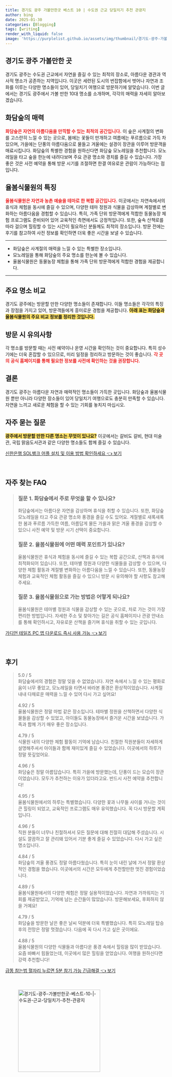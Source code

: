 ```yaml
---
title: 경기도 광주 가볼만한곳 베스트 10 | 수도권 근교 당일치기 추천 관광지
author: bing
date: 2025-01-30
categories: [Blogging]
tags: [writing]
render_with_liquid: false
image: 'https://purplelist.github.io/assets/img/thumbnail/경기도-광주-가볼만한곳-베스트-10-|-수도권-근교-당일치기-추천-관광지.webp'
---
```



<h2 id='경기도_광주_가볼만한곳'>경기도 광주 가볼만한 곳</h2>

<p>경기도 광주는 수도권 근교에서 자연을 즐길 수 있는 최적의 장소로, 아름다운 경관과 역사적 명소가 공존하는 지역입니다. 이곳은 세련된 도시의 번잡함에서 벗어나 자연과 조화를 이루는 다양한 명소들이 있어, 당일치기 여행으로 방문하기에 알맞습니다. 이번 글에서는 경기도 광주에서 가볼 만한 10대 명소를 소개하며, 각각의 매력을 자세히 알아보겠습니다. </p>

<h2 id='화담숲의_매력'>화담숲의 매력</h2>

<p><b><span style="color: #ee2323;">화담숲은 자연의 아름다움을 만끽할 수 있는 최적의 공간입니다.</span></b> 이 숲은 사계절의 변화를 고스란히 느낄 수 있는 곳으로, 봄에는 꽃들이 만개하고 여름에는 푸르름으로 가득 차 있으며, 가을에는 단풍의 아름다움으로 물들고 겨울에는 설경이 장관을 이루어 방문객을 매료시킵니다. 화담숲의 특별한 경험을 원하신다면 화담숲 모노레일을 추천합니다. 모노레일을 타고 숲을 한눈에 내려다보며 주요 관광 명소와 경치를 즐길 수 있습니다. 가장 좋은 것은 사전 예약을 통해 방문 시기를 조절하면 한결 여유로운 관람이 가능하다는 점입니다.</p>

<h2 id='율봄식물원의_특징'>율봄식물원의 특징</h2>

<p><b><span style="color: #ee2323;">율봄식물원은 자연과 농촌 예술을 테마로 한 복합 공간입니다.</span></b> 이곳에서는 자연속에서의 휴식과 체험을 동시에 즐길 수 있으며, 다양한 테마 정원과 식물을 감상하며 계절별로 변화하는 아름다움을 경험할 수 있습니다. 특히, 가족 단위 방문객에게 적합한 동물농장 체험 프로그램도 준비되어 있어 교육적인 측면에서도 긍정적입니다. 또한, 숲속 산책로를 따라 걸으며 힐링할 수 있는 시간이 필요하신 분들께도 최적의 장소입니다. 방문 전에는 후기를 참고하여 사전 정보를 확인하면 더욱 좋은 시간을 보낼 수 있습니다.</p>

<hr />

<ul>
    <li>화담숲은 사계절의 매력을 느낄 수 있는 특별한 장소입니다.</li>
    <li>모노레일을 통해 화담숲의 주요 명소를 한눈에 볼 수 있습니다.</li>
    <li>율봄식물원은 동물농장 체험을 통해 가족 단위 방문객에게 적합한 경험을 제공합니다.</li>
</ul>

<hr />

<h2 id='주요_명소_비교'>주요 명소 비교</h2>

<p>경기도 광주에는 방문할 만한 다양한 명소들이 존재합니다. 이들 명소들은 각각의 특징과 장점을 가지고 있어, 방문객들에게 흥미로운 경험을 제공합니다. <b><span style="background-color: #ffe066;">아래 표는 화담숲과 율봄식물원의 주요 비교 정보를 정리한 것입니다.</span></b></p>

<h2 id='방문_시_유의사항'>방문 시 유의사항</h2>

<p>각 명소를 방문할 때는 사전 예약이나 운영 시간을 확인하는 것이 중요합니다. 특히 성수기에는 더욱 혼잡할 수 있으므로, 미리 일정을 정리하고 방문하는 것이 좋습니다. <b><span style="color: #ee2323;">각 곳의 공식 홈페이지를 통해 필요한 정보를 사전에 확인하는 것을 권장합니다.</span></b></p>

<h2 id='결론'>결론</h2>

<p>경기도 광주는 아름다운 자연과 매력적인 명소들이 가득한 곳입니다. 화담숲과 율봄식물원 뿐만 아니라 다양한 장소들이 있어 당일치기 여행으로도 충분히 만족할 수 있습니다. 자연을 느끼고 새로운 체험을 할 수 있는 기회를 놓치지 마십시오.</p>

<h2 id='자주_묻는_질문'>자주 묻는 질문</h2>

<p><b><span style="background-color: #ffe066;">광주에서 방문할 만한 다른 명소는 무엇이 있나요?</span></b> 이곳에서는 갈비도 갈비, 현대 미술관, 국립 맑음도서관과 같은 다양한 명소들도 함께 즐길 수 있습니다.</p>


<p><a class="click-button" title="신한은행 SOL뱅크 어플 설치 및 이용 방법 확인하세요" href="https://purplelist.github.io/posts/%EC%8B%A0%ED%95%9C%EC%9D%80%ED%96%89-SOL%EB%B1%85%ED%81%AC-%EC%96%B4%ED%94%8C-%EC%84%A4%EC%B9%98-%EB%B0%8F-%EC%9D%B4%EC%9A%A9-%EB%B0%A9%EB%B2%95-%ED%99%95%EC%9D%B8%ED%95%98%EC%84%B8%EC%9A%94/" rel="dofollow">신한은행 SOL뱅크 어플 설치 및 이용 방법 확인하세요 👈 보기</a></p><br>
<h2 id='자주_찾는_FAQ'>자주 찾는 FAQ</h2>
<div itemscope="" itemtype="https://schema.org/FAQPage"> 
<blockquote> 
<div itemscope="" itemprop="mainEntity" itemtype="https://schema.org/Question"> 
<h3 itemprop="name">질문 1. 화담숲에서 주로 무엇을 할 수 있나요?</h3> 
<div itemscope="" itemprop="acceptedAnswer" itemtype="https://schema.org/Answer"> 
<span itemprop="text"> 
<p>화담숲에서는 아름다운 자연을 감상하며 휴식을 취할 수 있습니다. 또한, 화담숲 모노레일을 타고 주요 관광 명소와 풍경을 즐길 수도 있어요. 계절별로 새록새록한 봄과 푸르름 가득한 여름, 아름답게 물든 가을과 맑은 겨울 풍경을 감상할 수 있으니 사전 예약 및 방문 시기 선택이 중요합니다.</p> 
</span> 
</div> 
</div> 
<div itemscope="" itemprop="mainEntity" itemtype="https://schema.org/Question"> 
<h3 itemprop="name">질문 2. 율봄식물원에 어떤 매력 포인트가 있나요?</h3> 
<div itemscope="" itemprop="acceptedAnswer" itemtype="https://schema.org/Answer"> 
<span itemprop="text"> 
<p>율봄식물원은 휴식과 체험을 동시에 즐길 수 있는 복합 공간으로, 산책과 휴식에 최적화되어 있습니다. 또한, 테마별 정원과 다양한 식물들을 감상할 수 있으며, 다양한 체험 활동과 계절별 변화하는 아름다움을 느낄 수 있습니다. 또한, 동물농장 체험과 교육적인 체험 활동을 즐길 수 있으니 방문 시 유의해야 할 사항도 참고해주세요.</p> 
</span> 
</div> 
</div> 
<div itemscope="" itemprop="mainEntity" itemtype="https://schema.org/Question"> 
<h3 itemprop="name">질문 3. 율봄식물원으로 가는 방법은 어떻게 되나요?</h3> 
<div itemscope="" itemprop="acceptedAnswer" itemtype="https://schema.org/Answer"> 
<span itemprop="text"> 
<p>율봄식물원은 테마별 정원과 식물을 감상할 수 있는 곳으로, 차로 가는 것이 가장 편리한 방법입니다. 자세한 주소 및 찾아가는 길은 공식 홈페이지나 관광 안내소를 통해 확인하시고, 자유로운 산책을 즐기며 휴식을 취할 수 있는 곳입니다.</p> 
</span> 
</div> 
</div> 
</blockquote> 
</div>
<p><a class="click-button" title="가디언 테일즈 PC 앱 다운로드 즉시 사용 가능" href="https://purplelist.github.io/posts/%EA%B0%80%EB%94%94%EC%96%B8-%ED%85%8C%EC%9D%BC%EC%A6%88-PC-%EC%95%B1-%EB%8B%A4%EC%9A%B4%EB%A1%9C%EB%93%9C-%EC%A6%89%EC%8B%9C-%EC%82%AC%EC%9A%A9-%EA%B0%80%EB%8A%A5/" rel="dofollow">가디언 테일즈 PC 앱 다운로드 즉시 사용 가능 👈 보기</a></p><br>
<h2 id='후기'>후기</h2>
<div itemscope itemtype="https://schema.org/Product">
  <blockquote>
  <div itemprop="review" itemscope itemtype="https://schema.org/Review">
      <div itemprop="reviewRating" itemscope itemtype="https://schema.org/Rating"> <span itemprop="ratingValue">5.0</span> / <span itemprop="bestRating">5</span> </div>
      <span itemprop="reviewBody">화담숲에서의 경험은 정말 잊을 수 없었습니다. 자연 속에서 느낄 수 있는 평화로움이 너무 좋았고, 모노레일을 타면서 바라본 풍경은 환상적이었습니다. 사계절 내내 다채로운 매력을 느낄 수 있어 다시 가고 싶어요!</span>
  </div>
  <br>
  <div itemprop="review" itemscope itemtype="https://schema.org/Review">
      <div itemprop="reviewRating" itemscope itemtype="https://schema.org/Rating"> <span itemprop="ratingValue">4.92</span> / <span itemprop="bestRating">5</span> </div>
      <span itemprop="reviewBody">율봄식물원은 정말 마법 같은 장소입니다. 테마별 정원을 산책하면서 다양한 식물들을 감상할 수 있었고, 아이들도 동물농장에서 즐거운 시간을 보냈습니다. 가족과 함께 가기 매우 좋은 장소입니다.</span>
  </div>
  <br>
  <div itemprop="review" itemscope itemtype="https://schema.org/Review">
      <div itemprop="reviewRating" itemscope itemtype="https://schema.org/Rating"> <span itemprop="ratingValue">4.79</span> / <span itemprop="bestRating">5</span> </div>
      <span itemprop="reviewBody">식물원 내의 다양한 체험 활동이 기억에 남습니다. 친절한 직원분들이 자세하게 설명해주셔서 아이들과 함께 재미있게 즐길 수 있었습니다. 이곳에서의 하루가 정말 뜻깊었어요.</span>
  </div>
  <br>
  <div itemprop="review" itemscope itemtype="https://schema.org/Review">
      <div itemprop="reviewRating" itemscope itemtype="https://schema.org/Rating"> <span itemprop="ratingValue">4.96</span> / <span itemprop="bestRating">5</span> </div>
      <span itemprop="reviewBody">화담숲은 정말 아름답습니다. 특히 가을에 방문했는데, 단풍이 드는 모습이 장관이었습니다. 모두가 추천하는 이유가 있더라고요. 반드시 사전 예약을 추천합니다!</span>
  </div>
  <br>
  <div itemprop="review" itemscope itemtype="https://schema.org/Review">
      <div itemprop="reviewRating" itemscope itemtype="https://schema.org/Rating"> <span itemprop="ratingValue">4.95</span> / <span itemprop="bestRating">5</span> </div>
      <span itemprop="reviewBody">율봄식물원에서의 하루는 특별했습니다. 다양한 꽃과 나무들 사이를 거니는 것이 큰 힐링이 되었고, 교육적인 프로그램도 매우 유익했습니다. 꼭 다시 방문할 계획입니다.</span>
  </div>
  <br>
  <div itemprop="review" itemscope itemtype="https://schema.org/Review">
      <div itemprop="reviewRating" itemscope itemtype="https://schema.org/Rating"> <span itemprop="ratingValue">4.96</span> / <span itemprop="bestRating">5</span> </div>
      <span itemprop="reviewBody">직원 분들이 너무나 친절하셔서 모든 질문에 대해 친절히 대답해 주셨습니다. 시설도 깔끔하고 잘 관리돼 있어서 기분 좋게 즐길 수 있었습니다. 다시 가고 싶은 명소입니다.</span>
  </div>
  <br>
  <div itemprop="review" itemscope itemtype="https://schema.org/Review">
      <div itemprop="reviewRating" itemscope itemtype="https://schema.org/Rating"> <span itemprop="ratingValue">4.84</span> / <span itemprop="bestRating">5</span> </div>
      <span itemprop="reviewBody">화담숲의 겨울 풍경도 정말 아름다웠습니다. 특히 눈이 내린 날에 가서 정말 환상적인 경험을 했습니다. 이곳에서의 시간은 모두에게 추천할만한 멋진 경험이었습니다.</span>
  </div>
  <br>
  <div itemprop="review" itemscope itemtype="https://schema.org/Review">
      <div itemprop="reviewRating" itemscope itemtype="https://schema.org/Rating"> <span itemprop="ratingValue">4.89</span> / <span itemprop="bestRating">5</span> </div>
      <span itemprop="reviewBody">율봄식물원에서의 다양한 체험은 정말 실용적이었습니다. 자연과 가까워지는 기회를 제공받았고, 기억에 남는 순간들이 많았습니다. 방문해보세요, 후회하지 않을 거예요!</span>
  </div>
  <br>
  <div itemprop="review" itemscope itemtype="https://schema.org/Review">
      <div itemprop="reviewRating" itemscope itemtype="https://schema.org/Rating"> <span itemprop="ratingValue">4.79</span> / <span itemprop="bestRating">5</span> </div>
      <span itemprop="reviewBody">화담숲을 방문한 날은 좋은 날씨 덕분에 더욱 특별했습니다. 특히 모노레일 탑승 후의 전망은 정말 멋졌습니다. 다음에 꼭 다시 가고 싶은 곳이에요.</span>
  </div>
  <br>
  <div itemprop="review" itemscope itemtype="https://schema.org/Review">
      <div itemprop="reviewRating" itemscope itemtype="https://schema.org/Rating"> <span itemprop="ratingValue">4.88</span> / <span itemprop="bestRating">5</span> </div>
      <span itemprop="reviewBody">율봄식물원의 다양한 식물들과 아름다운 풍경 속에서 힐링을 많이 받았습니다. 요즘 바빠서 힘들었는데, 이곳에서 많은 힐링을 얻었습니다. 여행을 원하신다면 강력 추천합니다!</span>
  </div>
  </blockquote>
</div>
<p><a class="click-button" title="급똥 참는법 혈자리 누르면 5분 참기 가능 긴급해결" href="https://purplelist.github.io/posts/%EA%B8%89%EB%98%A5-%EC%B0%B8%EB%8A%94%EB%B2%95-%ED%98%88%EC%9E%90%EB%A6%AC-%EB%88%84%EB%A5%B4%EB%A9%B4-5%EB%B6%84-%EC%B0%B8%EA%B8%B0-%EA%B0%80%EB%8A%A5-%EA%B8%B4%EA%B8%89%ED%95%B4%EA%B2%B0/" rel="dofollow">급똥 참는법 혈자리 누르면 5분 참기 가능 긴급해결 👈 보기</a></p><br>
<figure class="image"><img src="https://purplelist.github.io/assets/img/thumbnail/경기도-광주-가볼만한곳-베스트-10-|-수도권-근교-당일치기-추천-관광지.webp" alt="경기도-광주-가볼만한곳-베스트-10-|-수도권-근교-당일치기-추천-관광지" width="256" height="256"></figure>